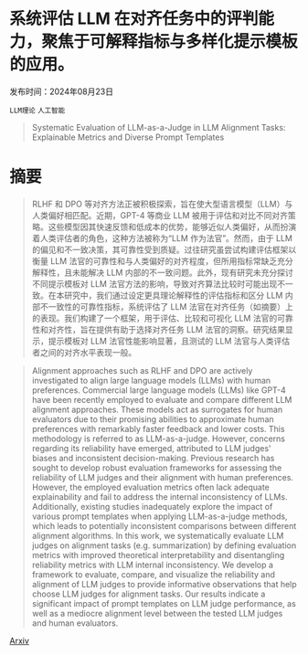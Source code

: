 # 系统评估 LLM 在对齐任务中的评判能力，聚焦于可解释指标与多样化提示模板的应用。

发布时间：2024年08月23日

`LLM理论` `人工智能`

> Systematic Evaluation of LLM-as-a-Judge in LLM Alignment Tasks: Explainable Metrics and Diverse Prompt Templates

# 摘要

> RLHF 和 DPO 等对齐方法正被积极探索，旨在使大型语言模型（LLM）与人类偏好相匹配。近期，GPT-4 等商业 LLM 被用于评估和对比不同对齐策略。这些模型因其快速反馈和低成本的优势，能够近似人类偏好，从而扮演着人类评估者的角色，这种方法被称为“LLM 作为法官”。然而，由于 LLM 的偏见和不一致决策，其可靠性受到质疑。过往研究虽尝试构建评估框架以衡量 LLM 法官的可靠性和与人类偏好的对齐程度，但所用指标常缺乏充分解释性，且未能解决 LLM 内部的不一致问题。此外，现有研究未充分探讨不同提示模板对 LLM 法官方法的影响，导致对齐算法比较时可能出现不一致。在本研究中，我们通过设定更具理论解释性的评估指标和区分 LLM 内部不一致性的可靠性指标，系统评估了 LLM 法官在对齐任务（如摘要）上的表现。我们构建了一个框架，用于评估、比较和可视化 LLM 法官的可靠性和对齐性，旨在提供有助于选择对齐任务 LLM 法官的洞察。研究结果显示，提示模板对 LLM 法官性能影响显著，且测试的 LLM 法官与人类评估者之间的对齐水平表现一般。

> Alignment approaches such as RLHF and DPO are actively investigated to align large language models (LLMs) with human preferences. Commercial large language models (LLMs) like GPT-4 have been recently employed to evaluate and compare different LLM alignment approaches. These models act as surrogates for human evaluators due to their promising abilities to approximate human preferences with remarkably faster feedback and lower costs. This methodology is referred to as LLM-as-a-judge. However, concerns regarding its reliability have emerged, attributed to LLM judges' biases and inconsistent decision-making. Previous research has sought to develop robust evaluation frameworks for assessing the reliability of LLM judges and their alignment with human preferences. However, the employed evaluation metrics often lack adequate explainability and fail to address the internal inconsistency of LLMs. Additionally, existing studies inadequately explore the impact of various prompt templates when applying LLM-as-a-judge methods, which leads to potentially inconsistent comparisons between different alignment algorithms. In this work, we systematically evaluate LLM judges on alignment tasks (e.g. summarization) by defining evaluation metrics with improved theoretical interpretability and disentangling reliability metrics with LLM internal inconsistency. We develop a framework to evaluate, compare, and visualize the reliability and alignment of LLM judges to provide informative observations that help choose LLM judges for alignment tasks. Our results indicate a significant impact of prompt templates on LLM judge performance, as well as a mediocre alignment level between the tested LLM judges and human evaluators.

[Arxiv](https://arxiv.org/abs/2408.13006)